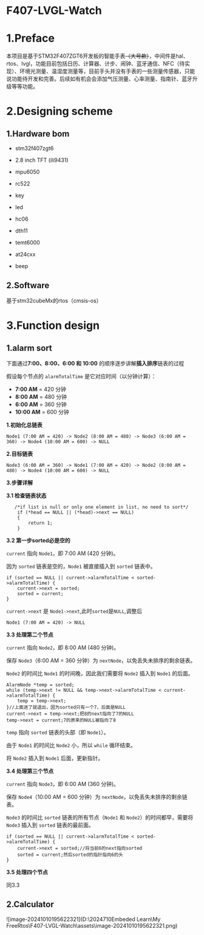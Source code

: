 # F407-LVGL-Watch

# 1.Preface

本项目是基于STM32F407ZGT6开发板的智能手表~~（大号款）~~，中间件是hal、rtos、lvgl，功能目前包括日历、计算器、计步、闹钟、蓝牙通信、NFC（待实现）、环境光测量、温湿度测量等，目前手头并没有手表的一些测量传感器，只能说功能待开发和完善。后续如有机会会添加气压测量、心率测量、指南针、蓝牙升级等等功能。

# 2.Designing scheme

## 1.Hardware bom

- stm32f407zgt6

- 2.8 inch TFT (ili9431)
- mpu6050
- rc522
- key
- led
- hc06
- dth11
- temt6000
- at24cxx
- beep

## 2.Software

基于stm32cubeMx的rtos（cmsis-os）

# 3.Function design

## 1.alarm sort 

下面通过**7:00、8:00、6:00 和 10:00** 的顺序逐步讲解**插入排序**链表的过程

假设每个节点的 `alarmTotalTime` 是它对应时间（以分钟计算）：

- **7:00 AM** = 420 分钟
- **8:00 AM** = 480 分钟
- **6:00 AM** = 360 分钟
- **10:00 AM** = 600 分钟

**1.初始化总链表**

```
Node1 (7:00 AM = 420) -> Node2 (8:00 AM = 480) -> Node3 (6:00 AM = 360) -> Node4 (10:00 AM = 600) -> NULL
```

**2.目标链表**

```
Node3 (6:00 AM = 360) -> Node1 (7:00 AM = 420) -> Node2 (8:00 AM = 480) -> Node4 (10:00 AM = 600) -> NULL
```

**3.步骤详解**

 **3.1 检查链表状态**

```
   /*if list is null or only one element in list, no need to sort*/
    if (*head == NULL || (*head)->next == NULL)
    {
        return 1;
    }
```

 **3.2 第一步sorted必是空的**

`current` 指向 `Node1`，即 7:00 AM (420 分钟)。

因为 `sorted` 链表是空的，`Node1` 被直接插入到 `sorted` 链表中。

```
if (sorted == NULL || current->alarmTotalTime < sorted->alarmTotalTime) {
    current->next = sorted;
    sorted = current;
}
```

`current->next` 是 `Node1->next`,此时`sorted`是`NULL`,调整后

```
Node1 (7:00 AM = 420) -> NULL
```

**3.3 处理第二个节点**

`current` 指向 `Node2`，即 8:00 AM (480 分钟)。

保存 `Node3`（6:00 AM = 360 分钟）为 `nextNode`，以免丢失未排序的剩余链表。

`Node2` 的时间比 `Node1` 的时间晚，因此我们需要将 `Node2` 插入到 `Node1` 的后面。

```
AlarmNode *temp = sorted;
while (temp->next != NULL && temp->next->alarmTotalTime < current->alarmTotalTime) {
    temp = temp->next;
}//上面进了就退出，因为sorted只有一个7，后面是NULL
current->next = temp->next;把8的next指向了7的NULL
temp->next = current;7的原来的NULL被指向了8
```

`temp` 指向 `sorted` 链表的头部（即 `Node1`）。

由于 `Node1` 的时间比 `Node2` 小，所以 `while` 循环结束。

将 `Node2` 插入到 `Node1` 后面，更新指针。

**3.4 处理第三个节点**

`current` 指向 `Node3`，即 6:00 AM (360 分钟)。

保存 `Node4`（10:00 AM = 600 分钟）为 `nextNode`，以免丢失未排序的剩余链表。

`Node3` 的时间比 `sorted` 链表的所有节点（`Node1` 和 `Node2`）的时间都早，需要将 `Node3` 插入到 `sorted` 链表的最前面。

```
if (sorted == NULL || current->alarmTotalTime < sorted->alarmTotalTime) {
    current->next = sorted;//将当前6的next指向sorted
    sorted = current;然后sorted的指针指向6的头
}
```

**3.5 处理四个节点**

同3.3

## 2.Calculator

![image-20241010195622321](D:\2024710Embeded Learn\My FreeRtos\F407-LVGL-Watch\assets\image-20241010195622321.png)
